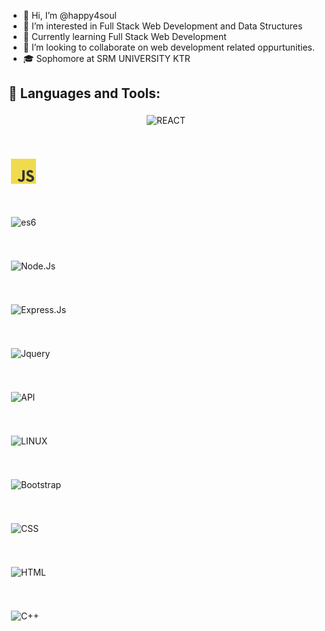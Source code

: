 - 👋 Hi, I’m @happy4soul
- 👀 I’m interested in Full Stack Web Development and Data Structures
- 🌱 Currently learning Full Stack Web Development
- 💞️ I’m looking to collaborate on web development related oppurtunities.
- 🎓 Sophomore at SRM UNIVERSITY KTR
## 🧰 Languages and Tools:

<p align="center">
<img src="https://cdn-icons-png.flaticon.com/128/1183/1183672.png" alt="REACT" height="40" style="vertical-align:top; margin:4px">

 &nbsp; &nbsp; &nbsp; &nbsp;

<img src="https://raw.githubusercontent.com/github/explore/80688e429a7d4ef2fca1e82350fe8e3517d3494d/topics/javascript/javascript.png" alt="Javascript" height="40" style="vertical-align:top; margin:4px">

 &nbsp; &nbsp; &nbsp; &nbsp;

<img src="https://encrypted-tbn0.gstatic.com/images?q=tbn:ANd9GcSaMrHKKIGAjyxPmuQCQHZGMmtqedzxU3wI_g&usqp=CAU" alt="es6" height="40" style="vertical-align:top; margin:4px">

 &nbsp; &nbsp; &nbsp; &nbsp;

<img src="https://upload.wikimedia.org/wikipedia/commons/thumb/d/d9/Node.js_logo.svg/1200px-Node.js_logo.svg.png" alt="Node.Js" height="40" style="vertical-align:top; margin:4px">

 &nbsp; &nbsp; &nbsp; &nbsp;

<img src="https://www.edureka.co/blog/expressjs-tutorial/" alt="Express.Js" height="40" style="vertical-align:top; margin:4px">

 &nbsp; &nbsp; &nbsp; &nbsp;

<img src="https://www.devopsschool.com/blog/wp-content/uploads/2020/04/jquery.png" alt="Jquery" height="40" style="vertical-align:top; margin:4px">

 &nbsp; &nbsp; &nbsp; &nbsp;

<img src="https://cdn-icons-png.flaticon.com/128/1493/1493169.png" alt="API" height="40" style="vertical-align:top; margin:4px">

 &nbsp; &nbsp; &nbsp; &nbsp;

<img src="https://cdn-icons-png.flaticon.com/128/6124/6124995.png" alt="LINUX" height="40" style="vertical-align:top; margin:4px">

 &nbsp; &nbsp; &nbsp; &nbsp;

<img src="https://upload.wikimedia.org/wikipedia/commons/thumb/b/b2/Bootstrap_logo.svg/1200px-Bootstrap_logo.svg.png" alt="Bootstrap" height="40" style="vertical-align:top; margin:4px">

 &nbsp; &nbsp; &nbsp; &nbsp;

<img src="https://cdn-icons-png.flaticon.com/512/919/919826.png" alt="CSS" height="40" style="vertical-align:top; margin:4px">

 &nbsp; &nbsp; &nbsp; &nbsp;

<img src="https://cdn0.iconfinder.com/data/icons/IS_html5-icons/512/logo.png" alt="HTML" height="40" style="vertical-align:top; margin:4px">

 &nbsp; &nbsp; &nbsp; &nbsp;

<img src="https://cdn-icons-png.flaticon.com/128/6132/6132222.png" alt="C++" height="40" style="vertical-align:top; margin:4px">

 &nbsp; &nbsp; &nbsp; &nbsp;












</p>

<!---
happy4soul/happy4soul is a ✨ special ✨ repository because its `README.md` (this file) appears on your GitHub profile.
You can click the Preview link to take a look at your changes.
--->
